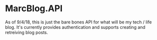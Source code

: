 # MarcBlog.API

As of 9/4/18,  this is just the bare bones API for what will be my tech / life blog.
It's currently provides authentication and supports creating and retreiving blog posts.

